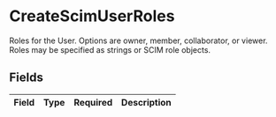 # CreateScimUserRoles

Roles for the User. Options are owner, member, collaborator, or viewer. Roles may be specified as strings or SCIM role objects.


## Fields

| Field       | Type        | Required    | Description |
| ----------- | ----------- | ----------- | ----------- |